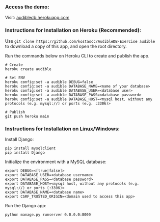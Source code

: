 ### Access the demo:
Visit: [audibledb.herokuapp.com](https://audibledb.herokuapp.com/)

### Instructions for Installation on Heroku (Recommended):
Use `git clone https://github.com/kostascc/AudibleDB-Exercise audible` to download a copy of this app, and open the root directory.

Run the commands below on Heroku CLI to create and publish the app.
```
# Create
heroku create audible

# Set ENV
heroku config:set -a audible DEBUG=false
heroku config:set -a audible DATABASE_NAME=<name of your database>
heroku config:set -a audible DATABASE_USER=<database user>
heroku config:set -a audible DATABASE_PASS=<database password>
heroku config:set -a audible DATABASE_HOST=<mysql host, without any protocols (e.g. mysql://) or ports (e.g. :3306)>

# Publish
git push heroku main
```

### Instructions for Installation on Linux/Windows:

Install Django:
```
pip install mysqlclient
pip install Django
```

Initialize the environment with a MySQL database:
```
export DEBUG=<[true|false]>
export DATABASE_USER=<database username>
export DATABASE_PASS=<database password>
export DATABASE_HOST=<mysql host, without any protocols (e.g. mysql://) or ports (:3306)>
export DATABASE_NAME=<database name>
export CSRF_TRUSTED_ORIGIN=<domain used to access this app>
```

Run the Django app:
```
python manage.py runserver 0.0.0.0:8000
```


